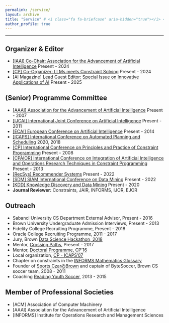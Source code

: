```yaml
---
permalink: /service/
layout: archive
title: "Service" # <i class="fa fa-briefcase" aria-hidden="true"></i> <i class="fa fa-globe" aria-hidden="true"></i> 
author_profile: true
---
```


---

## Organizer & Editor
- [[IAAI] Co-Chair: Association for the Advancement of Artificial Intelligence](https://aaai.org/conference/iaai) Present - 2024
- [[CP] Co-Organizer: LLMs meets Constraint Solving](https://groups.google.com/g/constraints/c/yzB2yCbkDXw) Present - 2024
- [[AI Magazine] Lead Guest Editor: Special Issue on Innovative Applications of AI](https://onlinelibrary.wiley.com/journal/23719621) Present - 2025


## (Senior) Programme Committee
- [[AAAI] Association for the Advancement of Artificial Intelligence](https://www.aaai.org) Present - 2007
- [[IJCAI] International Joint Conference on Artificial Intelligence](http://ijcai.org) Present - 2011 
- [[ECAI] European Conference on Artificial Intelligence](https://eurai.orgactivities/ECAI_conferences) Present - 2014 
- [[ICAPS] International Conference on Automated Planning and Scheduling](https://www.icaps-conference.org) 2020, 2018
- [[CP] International Conference on Principles and Practice of Constraint Programming](http://cp2014.a4cp.orgevents/cp-conference-series/) Present - 2008
- [[CPAIOR] International Conference on Integration of Artificial Intelligence and Operations Research Techniques in Constraint Programming](https://cpaior.org) Present - 2013
- [[RecSys] Recommender Systems](https://recsys.acm.org) Present - 2022
- [[SDM] SIAM International Conference on Data Mining](https://www.siam.org) Present - 2022
- [[KDD] Knowledge Discovery and Data Mining](https://www.kdd.org) Present - 2020
- **Journal Reviewer:** Constraints, JAIR, INFORMS, IJOR, EJOR


## Outreach
- Sabanci University CS Department External Advisor, Present - 2016
- Brown University Undergraduate Admission Interviews, Present - 2013
- Fidelity College Recruiting Programme, Present - 2018
- Oracle College Recruiting Programme, 2011 - 2017
- Jury, Brown [Data Science Hackathon, 2018](https://browndatathon.devpost.com/) 
- Mentor, [Crossing Paths](https://www.kesisenyollar.org), Present - 2017
- Mentor, [Doctoral Programme, CP’16](http://cp2016.a4cp.orgdates/doctoral.html)
- Local organization, [CP - ICAPS’07](https://archive.a4cp.orgcp2007/Welcome.html)
- Chapter on constraints in the [INFORMS Mathematics Glossary](https://glossary.informs.orgver2/mpgwiki/index.php?title=Category:Constraint_Programming)
- Founder of [Sports Czar@Brown](http://cs.brown.edu/grad/misc/jobs/jobs.html#sport) and captain of ByteSoccer, Brown CS soccer team, 2008 - 2011
- Coaching [Reading Youth Soccer](https://www.sportsmanager.us/readingyouthsoccer.htm), 2013 - 2015

## Member of Professional Societies
* [ACM] Association of Computer Machinery
* [AAAI] Association for the Advancement of Artificial Intelligence
* [INFORMS] Institute for Operations Research and Management Sciences

<!--
* [CPNA] Constraint Programming Society in North America
Constraints'19, JAIR'17, INFORMS'10'15, IJOR'14, AI Magazine'13, ECAI'13, CPAIOR'10, CP'09, CP’08, AAAI'08
-->

